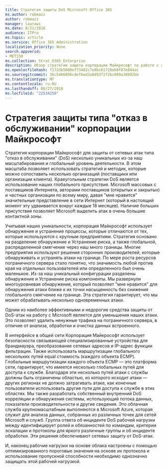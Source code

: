 ```yaml
---
title: Стратегия защиты DoS Microsoft Office 365
ms.author: robmazz
author: robmazz
manager: laurawi
ms.date: 8/21/2018
audience: ITPro
ms.topic: article
ms.service: Office 365 Administration
localization_priority: None
search.appverid:
- MET150
ms.collection: Strat_O365_Enterprise
description: Обзор стратегии защиты корпорации Майкрософт по работе с атак отказ в обслуживании (DoS).
ms.openlocfilehash: f172db5080ef73402c7e9bc61720eb0f87e844ac
ms.sourcegitcommit: 36c5466056cdef6ad2a8d9372f2bc009a30892bb
ms.translationtype: MT
ms.contentlocale: ru-RU
ms.lasthandoff: 08/27/2018
ms.locfileid: "22534250"
---
```

# <a name="microsofts-denial-of-service-defense-strategy"></a>Стратегия защиты типа "отказ в обслуживании" корпорации Майкрософт

Стратегия корпорации Майкрософт для защиты от сетевых атак типа "отказ в обслуживании" (DoS) несколько уникальных из-за наш масштабирования и глобальный уровень деятельности. В этом масштаба позволяет использовать стратегий и методик, которые можно сопоставить несколько организаций (поставщики или организации клиента). Краеугольным стратегии DoS является использование наших глобального присутствия. Microsoft массовых с поставщиков Интернета, авторами поставщиков (открытых и закрытых) и частных организации по всему миру, давая "мне нравится" значительные представление в сети Интернет (который в настоящий момент эту удваивается вокруг каждые 18 месяцев). Наличие больших присутствия позволяет Microsoft выделить атак в очень большие контактной зоны.

Учитывая наших уникальности, корпорация Майкрософт использует обнаружение и устранение процессы, которые отличаются от тех, которые используются с крупным предприятиям. Стратегия основано на разделение обнаружение и Устранение риска, а также глобальной, распределенной смягчение через наш много границы. Многие предприятия используют решения сторонних производителей, которые обнаруживать и устранять атаки на границе. По мере роста ресурсов пограничного сервера стало понятно, что значимость любой против края на отдельных пользователей или определенного был очень маленькое. Из-за наш уникальный конфигурации разделены обнаружение и Устранение риска компоненты. Мы развернули многоуровневая обнаружения, который позволяет "мне нравится" для обнаружения атаки ближе к их точки насыщенность без снижения глобального смягчение на границе. Эта стратегия гарантирует, что мы может обрабатывать несколько одновременных атаки.

Одним из наиболее эффективными и недорогие средства защиты от DoS-атак на работу с Microsoft является для уменьшения наших атаки. Это позволяет удалить ненужные трафика на пограничного сервера, в отличие от анализа, обработки и очистка данных встроенного.

В интерфейсе в общей сети Корпорация Майкрософт использует безопасности связывающей специализированные устройства для брандмауэра, преобразование сетевых адресов и IP-адрес функции фильтрации. Также использовать маршрутизации глобального нескольких путей equal стоимость (каждого объекта ECMP). Глобальные маршрутизации каждого объекта ECMP — это платформа сети, гарантирует, что имеется несколько глобальных путей для доступа к службе. Благодаря эти несколько путей атаки с службы должны быть ограничены областью, из которого исходит атаки — других регионах не должно затрагивать атаке, как конечные пользователи использовать другие пути для доступа к службе в этих областях. Мы также разработать собственный внутренний DoS корреляции и обнаружения системы, использующий потока данных, показатели производительности и другие сведения. Это облачная служба крупномасштабным выполняются в Microsoft Azure, которая служит для анализа данных, собранных из различных точек для сетей Microsoft и служб. Группа ответа об инциденте DoS рабочей нагрузки между идентифицирует ролей и обязанностей по командам, критерии эскалации и протоколы для яркого различные группы и об инциденте обработки. Эти решения обеспечивают сетевых защиту от DoS-атак.

И, наконец рабочие нагрузки на основе облака настроены с помощью оптимизированного пороговые значения на основе их протокола и использование пропускной способности необходимо однозначно защищать этой рабочей нагрузкой.
